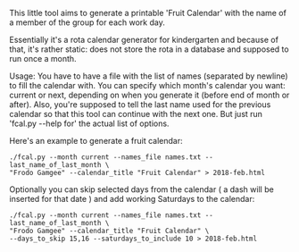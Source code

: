 This little tool aims to generate a printable 'Fruit Calendar'
with the name of a member of the group for each work day.

Essentially it's a rota calendar generator for kindergarten and because of that,
it's rather static: does not store the rota in a database and supposed to run
once a month.

Usage:
You have to have a file with the list of names (separated by newline)
to fill the calendar with.
You can specify which month's calendar you want: current or next,
depending on when you generate it (before end of month or after).
Also, you're supposed to tell the last name used for the previous calendar so
that this tool can continue with the next one.
But just run 'fcal.py --help for' the actual list of options.

Here's an example to generate a fruit calendar:

```
./fcal.py --month current --names_file names.txt --last_name_of_last_month \
"Frodo Gamgee" --calendar_title "Fruit Calendar" > 2018-feb.html
```

Optionally you can skip selected days from the calendar ( a dash will be
inserted for that date ) and add working Saturdays to the calendar:

```
./fcal.py --month current --names_file names.txt --last_name_of_last_month \
"Frodo Gamgee" --calendar_title "Fruit Calendar" \
--days_to_skip 15,16 --saturdays_to_include 10 > 2018-feb.html
```
